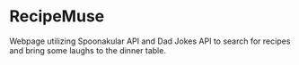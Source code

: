# RecipeMuse
Webpage utilizing Spoonakular API and Dad Jokes API to search for recipes and bring some laughs to the dinner table.
